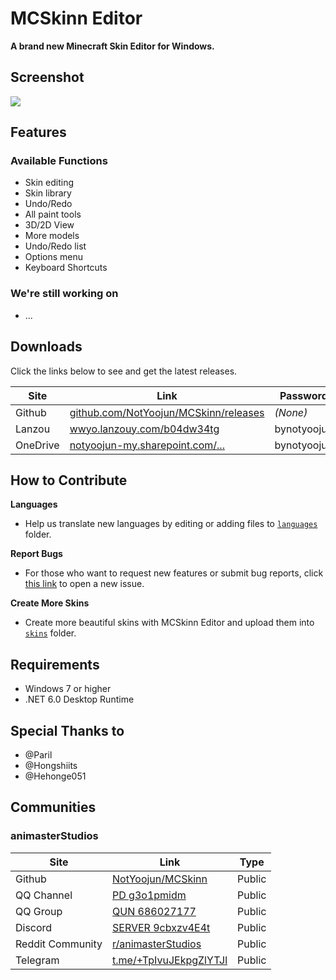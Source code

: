 # MCSkinn Editor

**A brand new Minecraft Skin Editor for Windows.**

## Screenshot

![](https://github.com/NotYoojun/MCSkinn/blob/main/docs/images/screenshot.png?raw=true)

## Features

### Available Functions

- Skin editing
- Skin library
- Undo/Redo
- All paint tools
- 3D/2D View
- More models
- Undo/Redo list
- Options menu
- Keyboard Shortcuts

### We're still working on

- ...

## Downloads

Click the links below to see and get the latest releases.

| Site  | Link  | Password  |
| ------------ | ------------ | ------------ |
| Github  | [github.com/NotYoojun/MCSkinn/releases](https://github.com/NotYoojun/MCSkinn/releases)  | *(None)*  |
| Lanzou  | [wwyo.lanzouy.com/b04dw34tg](https://wwyo.lanzouy.com/b04dw34tg)  | bynotyoojun  |
| OneDrive  | [notyoojun-my.sharepoint.com/...](https://notyoojun-my.sharepoint.com/:f:/g/personal/yoojun_notyoojun_onmicrosoft_com/EobEi9yUEKxDubabCdNLE8UBLfj-8cIdvN4FKBU4DAs3Xg?e=CTs2TP)  | bynotyoojun  |

## How to Contribute

**Languages**

- Help us translate new languages by editing or adding files to [`languages`](https://github.com/NotYoojun/MCSkinn/tree/main/languages) folder.
  
**Report Bugs**
- For those who want to request new features or submit bug reports, click [this link](https://github.com/NotYoojun/MCSkinn/issues/new/choose) to open a new issue.

**Create More Skins**

- Create more beautiful skins with MCSkinn Editor and upload them into [`skins`](https://github.com/NotYoojun/MCSkinn/tree/main/skins) folder.

## Requirements

- Windows 7 or higher
- .NET 6.0 Desktop Runtime


## Special Thanks to

- @Paril
- @Hongshiits
- @Hehonge051


## Communities

### animasterStudios

| Site  | Link  | Type  |
| ------------ | ------------ | ------------ |
| Github  | [NotYoojun/MCSkinn](https://github.com/NotYoojun/MCSkinn/)  | Public  |
| QQ Channel  | [PD g3o1pmidm](https://pd.qq.com/s/g3o1pmidm)  | Public  |
| QQ Group |[QUN 686027177](https://jq.qq.com/?_wv=1027&k=KefGAM42)  | Public  |
| Discord  | [SERVER 9cbxzv4E4t](https://discord.gg/9cbxzv4E4t)  | Public  |
| Reddit Community|[r/animasterStudios](https://www.reddit.com/r/animasterStudios/)| Public  |
| Telegram  | [t.me/+TpIvuJEkpgZlYTJl](https://t.me/+TpIvuJEkpgZlYTJl)  | Public  |

